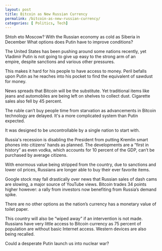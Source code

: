 ```yaml
---
layout: post
title: Bitcoin as New Russian Currency
permalink: /bitcoin-as-new-russian-currency/
categories: [ Politics, Tech]
---
```

Shtoh eto Moscow? With the Russian economy as cold as Siberia in December What options does Putin have to improve conditions?

The United States has been pushing around some nations recently, yet Vladimir Putin is not going to give up easy to the strong arm of an empire, despite sanctions and various other pressures.

This makes it hard for his people to have access to money. Peril befalls upon Putin as he reaches into his pocket to find the equivalent of sawdust for money.

News spreads that Bitcoin will be the substitute. Yet traditional items like jeans and automobiles are being left on shelves to collect dust. Cigarette sales also fell by 45 percent.

The ruble can’t buy people time from starvation as advancements in Bitcoin technology are delayed. It's a more complicated system than Putin expected.

It was designed to be uncontrollable by a single nation to start with.

Russia's recession is disabling the President from putting Kremlin smart phones into citizens’ hands as planned. The developments are a “first in history” as even vodka, which accounts for 10 percent of the GDP, can’t be purchased by average citizens.

With enormous value being stripped from the country, due to sanctions and lower oil prices, Russians are longer able to buy their ever favorite items.

Google stock may fall drastically over news that Russian sales of dash cams are slowing, a major source of YouTube views. Bitcoin trades 34 points higher however: a rally from investors now benefiting from Russia’s demand spike.

There are no other options as the nation’s currency has a monetary value of toilet paper.

This country will also be “wiped away” if an intervention is not made. Russians have very little access to Bitcoin currency as 75 percent of population are without basic Internet access. Western devices are also being recalled.

Could a desperate Putin launch us into nuclear war?
